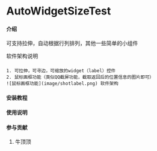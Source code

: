 # AutoWidgetSizeTest

#### 介绍
可支持拉伸，自动根据行列排列，其他一些简单的小组件

软件架构说明

####
    1. 可拉伸，可寻边，可缩放的widget（label）控件
    2. 鼠标画框功能（类似QQ截屏功能，截取返回后的位置信息的图片即可）
    ![鼠标画框功能](image/shotlabel.png) 软件架构
####
#### 安装教程



#### 使用说明



#### 参与贡献

1.  牛顶顶

